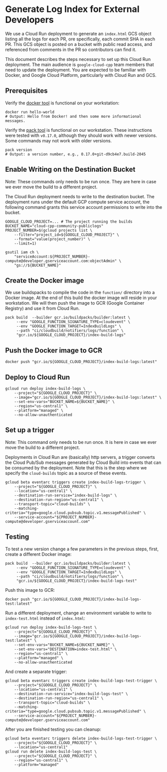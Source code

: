 # Generate Log Index for External Developers

We use a Cloud Run deployment to generate an `index.html` GCS object listing
all the logs for each PR, ore specifically, each commit SHA in each PR. This
GCS object is posted on a bucket with public read access, and referenced from
comments in the PR so contributors can find it.

This document describes the steps necessary to set up this Cloud Run
deployment. The main audience is `google-cloud-cpp` team members that need
to update the deployment. You are expected to be familiar with Docker, and
Google Cloud Platform, particularly with Cloud Run and GCS.

## Prerequisites

Verify the [docker tool][docker] is functional on your workstation:

```shell
docker run hello-world
# Output: Hello from Docker! and then some more informational messages.
```

Verify the [pack tool][pack-install] is functional on our workstation. These
instructions were tested with `v0.17.0`, although they should work with newer
versions. Some commands may not work with older versions.

```shell
pack version
# Output: a version number, e.g., 0.17.0+git-d9cb4e7.build-2045
```

## Enable Writing on the Destination Bucket

Note: These commands only needs to be run once. They are here in case we ever
move the build to a different project.

The Cloud Run deployment needs to write to the destination bucket.
The deployment runs under the default GCP compute service account, the
following command grants this service account permissions to write into
the bucket.

```shell
GOOGLE_CLOUD_PROJECT=... # The project running the builds
BUCKET_NAME="cloud-cpp-community-publiclogs"
PROJECT_NUMBER=$(gcloud projects list \
    --filter="project_id=${GOOGLE_CLOUD_PROJECT}" \
    --format="value(project_number)" \
    --limit=1)

gsutil iam ch \
    "serviceAccount:${PROJECT_NUMBER}-compute@developer.gserviceaccount.com:objectAdmin" \
    "gs://${BUCKET_NAME}"
```

## Create the Docker image

We use buildspacks to compile the code in the `function/` directory into a
Docker image. At the end of this build the docker image will reside in your
workstation. We will then push the image to GCR (Google Container Registry)
and use it from Cloud Run.

```shell
pack build  --builder gcr.io/buildpacks/builder:latest \
     --env "GOOGLE_FUNCTION_SIGNATURE_TYPE=cloudevent" \
     --env "GOOGLE_FUNCTION_TARGET=IndexBuildLogs" \
     --path "ci/cloudbuild/notifiers/logs/function" \
     "gcr.io/${GOOGLE_CLOUD_PROJECT}/index-build-logs"
```

## Push the Docker image to GCR

```shell
docker push "gcr.io/${GOOGLE_CLOUD_PROJECT}/index-build-logs:latest"
```

## Deploy to Cloud Run

```shell
gcloud run deploy index-build-logs \
    --project="${GOOGLE_CLOUD_PROJECT}" \
    --image="gcr.io/${GOOGLE_CLOUD_PROJECT}/index-build-logs:latest" \
    --set-env-vars="BUCKET_NAME=${BUCKET_NAME}" \
    --region="us-central1" \
    --platform="managed" \
    --no-allow-unauthenticated
```

## Set up a trigger

Note: This command only needs to be run once. It is here in case we ever move
the build to a different project.

Deployments in Cloud Run are (basically) http servers, a trigger converts
the Cloud Pub/Sub messages generated by Cloud Build into events that can
be consumed by the deployment. Note that this is the step where we specify
the `cloud-builds` topic as a source of these events.

```shell
gcloud beta eventarc triggers create index-build-logs-trigger \
    --project="${GOOGLE_CLOUD_PROJECT}" \
    --location="us-central1" \
    --destination-run-service="index-build-logs" \
    --destination-run-region="us-central1" \
    --transport-topic="cloud-builds" \
    --matching-criteria="type=google.cloud.pubsub.topic.v1.messagePublished" \
    --service-account="${PROJECT_NUMBER}-compute@developer.gserviceaccount.com"
```

## Testing

To test a new version change a few parameters in the previous steps, first,
create a different Docker image:

```shell
pack build  --builder gcr.io/buildpacks/builder:latest \
     --env "GOOGLE_FUNCTION_SIGNATURE_TYPE=cloudevent" \
     --env "GOOGLE_FUNCTION_TARGET=IndexBuildLogs" \
     --path "ci/cloudbuild/notifiers/logs/function" \
     "gcr.io/${GOOGLE_CLOUD_PROJECT}/index-build-logs-test"
```

Push this image to GCR:

```shell
docker push "gcr.io/${GOOGLE_CLOUD_PROJECT}/index-build-logs-test:latest"
```

Run a different deployment, change an environment variable to write to
`index-test.html` instead of `index.html`:

```shell
gcloud run deploy index-build-logs-test \
    --project="${GOOGLE_CLOUD_PROJECT}" \
    --image="gcr.io/${GOOGLE_CLOUD_PROJECT}/index-build-logs-test:latest" \
    --set-env-vars="BUCKET_NAME=${BUCKET_NAME}" \
    --set-env-vars="DESTINATION=index-test.html" \
    --region="us-central1" \
    --platform="managed" \
    --no-allow-unauthenticated
```

And create a separate trigger:

```shell
gcloud beta eventarc triggers create index-build-logs-test-trigger \
    --project="${GOOGLE_CLOUD_PROJECT}" \
    --location="us-central1" \
    --destination-run-service="index-build-logs-test" \
    --destination-run-region="us-central1" \
    --transport-topic="cloud-builds" \
    --matching-criteria="type=google.cloud.pubsub.topic.v1.messagePublished" \
    --service-account="${PROJECT_NUMBER}-compute@developer.gserviceaccount.com"
```

After you are finished testing you can cleanup:

```shell
gcloud beta eventarc triggers delete index-build-logs-test-trigger \
    --project="${GOOGLE_CLOUD_PROJECT}" \
    --location="us-central1"
gcloud run delete index-build-logs-test \
    --project="${GOOGLE_CLOUD_PROJECT}" \
    --region="us-central1" \
    --platform="managed"
```


[docker]: https://docker.com/
[docker-install]: https://store.docker.com/search?type=edition&offering=community
[sudoless docker]: https://docs.docker.com/engine/install/linux-postinstall/
[pack-install]: https://buildpacks.io/docs/install-pack/

